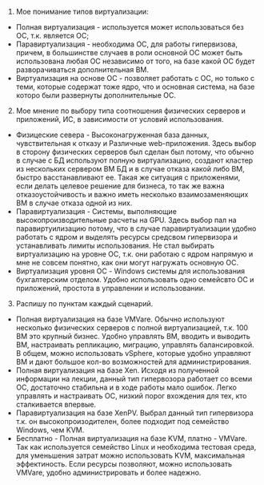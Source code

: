 1. Мое понимание типов виртуализации:
 * Полная виртуализация - используется может использоваться без ОС, т.к. является ОС;
 * Паравиртуализация - необходима ОС, для работы гипервизова, причем, в большинстве случаев в роли основной ОС может быть использована любая ОС независимо от того, на базе какой ОС будет разворачиваться дополнительная ВМ.
 * Виртуализация на основе ОС - позволяет работать с ОС, но только с теми, которые содержат тоже ядро, что и основная система, на базе которо были развернуты дополнительные ОС.
2. Мое мнение по выбору типа соотношения физических серверов и приложений, ИС, в зависимости от условий использования.
 * Физицеские севера - Высоконагруженная база данных, чувствительная к отказу и Различные web-приложения. Здесь выбор в сторону физических серверов был сделан был потому, что обычно в случае с БД используют полную виртуализацию, создают кластер из нескольких сервером ВМ БД и в случае отказа какой либо ВМ, быстро васстанавливают ее. Такая же ситуация с приложенями, если делать целевое решение для бизнеса, то так же важна отказоустойчивость и важно иметь несколько взаимозаменяющих ВМ в случае отказа одной из них.
 * Паравиртуализация - Системы, выполняющие высокопроизводительные расчеты на GPU. Здесь выбор пал на паравиртуилизацию потому, что в случае паравиртуализации удобно работать с ядром и выделять ресурсы средсвом гипервизора и устанавливать лимиты использования. Не стал выбирать виртуализацию на уровне ОС, т.к. они работаю с ядром напрямую и мне не совсем понятно, как они могут нагружать основную ОС.
 * Виртуализация уровня ОС - Windows системы для использования бухгалтерским отделом. Удобно использовать одно семейсвто ОС и приложений, простота в управлении и использовании.
3. Распишу по пунктам каждый сценарий.
 *  Полная виртуализация на базе VMVare. Обычно используют несколько физических серверов с полной виртуализацией, т.к. 100 ВМ это крупный бизнес. Удобно управлять ВМ, вводить и выводить ВМ, настраивать репликацию, миграцию, управлять балансировкой. В общем, можно использовать vSphere, которые удобно управляют ВМ и дают большое кол-во возможностей для администрирования.
 *  Полная виртуализация на базе Xen. Исходя из полученной информации на лекции, данный тип гипервозора работает со всеми ОС, достаточно стабильна и в ходе работы мало ошибок. Легко управлять и настраивать ОС, низкий порог вхождения для тех, кто сталкивается впервые.
 *  Паравиртуализация на базе XenPV. Выбрал данный тип гипервизора т.к. он высокопроизодителен, более подходит под семейство Windows, чем KVM.
 *  Бесплатно - Полная виртуализация на базе KVM, платно - VMVare. Так как используется семейство Linux и необходима тестовая среда, для уменьшения затрат можно использовать KVM, максимальная эффектиность. Если ресурсы позволяют, можно использовать VMVare, удобно администрировать и более надежно.
